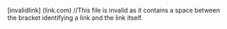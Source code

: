 [invalidlink] (link.com)
//This file is invalid as it contains a space between the bracket identifying a link and the link itself.